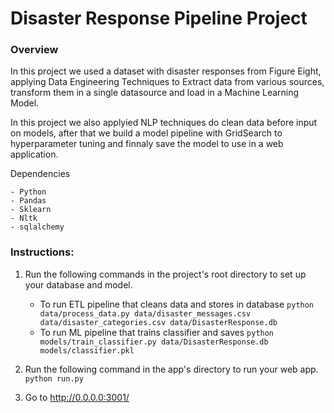 # Disaster Response Pipeline Project
### Overview
In this project we used a dataset with disaster responses from Figure Eight, applying Data Engineering Techniques to Extract data from various sources, transform them in a single datasource and load in a Machine Learning Model.

In this project we also applyied NLP techniques do clean data before input on models, after that we build a model pipeline with GridSearch to hyperparameter tuning and finnaly save the model to use in a web application.


Dependencies
~~~~~~~~~~~~
- Python
- Pandas
- Sklearn
- Nltk
- sqlalchemy
~~~~~~~~~~~~

### Instructions:
1. Run the following commands in the project's root directory to set up your database and model.

    - To run ETL pipeline that cleans data and stores in database
        `python data/process_data.py data/disaster_messages.csv data/disaster_categories.csv data/DisasterResponse.db`
    - To run ML pipeline that trains classifier and saves
        `python models/train_classifier.py data/DisasterResponse.db models/classifier.pkl`

2. Run the following command in the app's directory to run your web app.
    `python run.py`

3. Go to http://0.0.0.0:3001/

